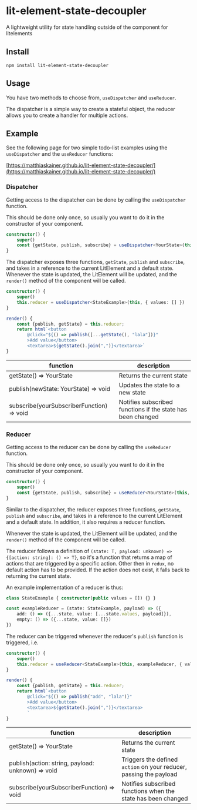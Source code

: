 # lit-element-state-decoupler

A lightweight utility for state handling outside of the component for litelements

## Install

`npm install lit-element-state-decoupler`

## Usage

You have two methods to choose from, `useDispatcher` and `useReducer`.

The dispatcher is a simple way to create a stateful object, the reducer allows you to create a handler for multiple actions.

## Example

See the following page for two simple todo-list examples using the `useDispatcher` and the `useReducer` functions:

[https://matthiaskainer.github.io/lit-element-state-decoupler/](https://matthiaskainer.github.io/lit-element-state-decoupler/)

### Dispatcher

Getting access to the dispatcher can be done by calling the `useDispatcher` function.

This should be done only once, so usually you want to do it in the constructor of your component.

```ts
constructor() {
    super()
    const {getState, publish, subscribe} = useDispatcher<YourState>(this, defaultState)
}
```

The dispatcher exposes three functions, `getState`, `publish` and `subscribe`, and takes in a reference to the current LitElement and a default state. Whenever the state is updated, the LitElement will be updated, and the `render()` method of the component will be called.

```ts
constructor() {
    super()
    this.reducer = useDispatcher<StateExample>(this, { values: [] })
}

render() {
    const {publish, getState} = this.reducer;
    return html`<button
        @click="${() => publish([...getState(), "lala"])}"
        >Add value</button>
        <textarea>${getState().join(",")}</textarea>`
}

```

| function | description |
|-|-|
| getState() => YourState | Returns the current state |
| publish(newState: YourState) => void | Updates the state to a new state |
| subscribe(yourSubscriberFunction) => void | Notifies subscribed functions if the state has been changed |

### Reducer

Getting access to the reducer can be done by calling the `useReducer` function.

This should be done only once, so usually you want to do it in the constructor of your component.

```ts
constructor() {
    super()
    const {getState, publish, subscribe} = useReducer<YourState>(this, yourReducer, defaultState)
}
```

Similar to the dispatcher, the reducer exposes three functions, `getState`, `publish` and `subscribe`, and takes in a reference to the current LitElement and a default state. In addition, it also requires a reducer function.

Whenever the state is updated, the LitElement will be updated, and the `render()` method of the component will be called.

The reducer follows a definition of `(state: T, payload: unknown) => {[action: string]: () => T}`, so it's a function that returns a map of actions that are triggered by a specific action. Other then in `redux`, no default action has to be provided. If the action does not exist, it falls back to returning the current state.

An example implementation of a reducer is thus:

```ts
class StateExample { constructor(public values = []) {} }

const exampleReducer = (state: StateExample, payload) => ({
    add: () => ({...state, value: [...state.values, payload]}),
    empty: () => ({...state, value: []})
})
```

The reducer can be triggered whenever the reducer's `publish` function is triggered, i.e.

```ts
constructor() {
    super()
    this.reducer = useReducer<StateExample>(this, exampleReducer, { values: [] })
}

render() {
    const {publish, getState} = this.reducer;
    return html`<button
        @click="${() => publish("add", "lala")}"
        >Add value</button>
        <textarea>${getState().join(",")}</textarea>
        `
}

```

| function | description |
|-|-|
| getState() => YourState | Returns the current state |
| publish(action: string, payload: unknown) => void | Triggers the defined `action` on your reducer, passing the payload |
| subscribe(yourSubscriberFunction) => void | Notifies subscribed functions when the state has been changed |
